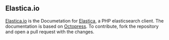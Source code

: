 ## Elastica.io

[Elastica.io](http://elastica.io) is the Documetation for [Elastica](https://github.com/ruflin/Elastica), a PHP elasticsearch client. The documentation is based on [Octopress](http://octopress.org/). To contribute, fork the repository and open a pull request with the changes.